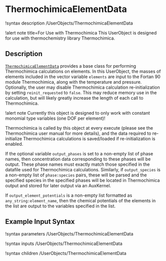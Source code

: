 # ThermochimicaElementData

!syntax description /UserObjects/ThermochimicaElementData

!alert note title=For Use with Thermochimica
This UserObject is designed for use with thermochemistry library Thermochimica.

## Description

[`ThermochimicaElementData`](ThermochimicaElementData.md) provides a base class for performing Thermochimica calculations on elements.
In this UserObject, the masses of elements included in the vector variable `elements` are input
to the Fortan 90 module Thermochimica, along with the temperature and pressure. Optionally, the
user may disable Thermochimica calculation re-initialization by setting `reinit_requested` to `false`.
This may reduce memory use in the calculation, but will likely greatly increase the length of each
call to Thermochimica.

!alert note
Currently this object is designed to only work with constant monomial type variables (one DOF per element)!

Thermochimica is called by this object at every execute (please see the Thermochimica user manual
for more details), and the data required to re-initialize Thermochimica calculations is
saved/loaded if re-initialization is enabled.

If the optional variable `output_phases` is set to a non-empty list of phase names, then concentration
data corresponding to these phases will be output. These phase names must exactly match those specified
in the datafile used for Thermochimica calculations. Similarly, if `output_species` is a non-empty list
of `phase:species` pairs, these will be parsed and the specified species in the specified phases will be
located in Thermochimica output and stored for later output via an AuxKernel.

If `output_element_potentials` is a non-empty list formatted as `any_string:element_name`, then the chemical
potentials of the elements in the list are output to the variables specified in the list.

## Example Input Syntax

!syntax parameters /UserObjects/ThermochimicaElementData

!syntax inputs /UserObjects/ThermochimicaElementData

!syntax children /UserObjects/ThermochimicaElementData
